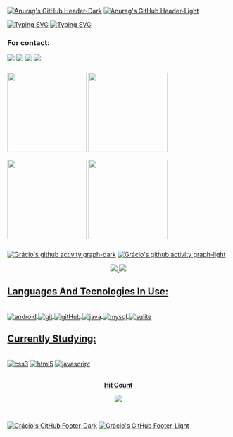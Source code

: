 [![Anurag's GitHub Header-Dark](https://capsule-render.vercel.app/api?type=waving&theme=dracula&height=120&&section=header#gh-dark-mode-only)](https://github.com/anuraghazra/github-readme-stats#gh-dark-mode-only)
[![Anurag's GitHub Header-Light](https://capsule-render.vercel.app/api?type=waving&color=f1c232&height=120&section=header#gh-light-mode-only)](https://github.com/anuraghazra/github-readme-stats#gh-light-mode-only)

[![Typing SVG](https://readme-typing-svg.herokuapp.com/?color=ec688d&size=35&center=true&vCenter=true&width=1200&lines=HELLO,+MY+NAME+IS+GRÁCIO+MACUÁCUA;I'M+20+YEARS+OLD;I'M+FROM+MOZAMBIQUE;I'M+STUDYING+COMPUTER+SCIENCE+AT+EDUARDO+MONDLANE+UNIVERSITY;WELCOME!+:%29#gh-dark-mode-only)](https://github.com/anuraghazra/github-readme-stats#gh-dark-mode-only)
[![Typing SVG](https://readme-typing-svg.herokuapp.com/?color=000000&size=35&center=true&vCenter=true&width=1200&lines=HELLO,+MY+NAME+IS+GRÁCIO+MACUÁCUA;I'M+20+YEARS+OLD;I'M+FROM+MOZAMBIQUE;I'M+STUDYING+COMPUTER+SCIENCE+AT+EDUARDO+MONDLANE+UNIVERSITY;WELCOME!+:%29#gh-light-mode-only)](https://github.com/anuraghazra/github-readme-stats#gh-light-mode-only)

### For contact:

<div> 
  <a href="https://facebook.com/gracio.macuacua" target="_blank"><img src="https://img.shields.io/badge/Facebook-1877F2?style=for-the-badge&logo=facebook&logoColor=white" target="_blank"><a/>
  <a href = "mailto:graciopdr@gmail.com"><img src="https://img.shields.io/badge/Gmail-D14836?style=for-the-badge&logo=gmail&logoColor=white"></a>
  <a href="https://www.instagram.com/gracio_fernando59" target="_blank"><img src="https://img.shields.io/badge/Instagram-E4405F?style=for-the-badge&logo=instagram&logoColor=white" target="_blank"></a>
  <a href="https://www.linkedin.com/in/gr%C3%A1cio-macu%C3%A1cua" target="_blank"><img src="https://img.shields.io/badge/-LinkedIn-%230077B5?style=for-the-badge&logo=linkedin&logoColor=white" target="_blank"></a>
</div>
    
###
  
<div>
  <a href="https://github.com/anuraghazra/github-readme-stats#gh-dark-mode-only" target="_blank"><img height="180px" src="https://github-readme-stats.vercel.app/api?username=GracioMacuacua&show_icons=true&count_private=true&theme=dracula#gh-dark-mode-only"><a/>    
  <a href="https://github.com/anuraghazra/github-readme-stats#gh-dark-mode-only" target="_blank"><img height="180px" src="https://github-readme-stats.vercel.app/api/top-langs/?username=GracioMacuacua&layout=compact&hide_border=true&theme=dracula#gh-dark=mode-only" />
    
  <a href="https://github.com/anuraghazra/github-readme-stats#gh-light-mode-only" target="_blank"><img height="180px" src="https://github-readme-stats.vercel.app/api?username=GracioMacuacua&show_icons=true&count_private=true&theme=default&title_color=000000#gh-light-mode-only"><a/> 
  <a href="https://github.com/anuraghazra/github-readme-stats#gh-light-mode-only" target="_blank"><img height="180px" src="https://github-readme-stats.vercel.app/api/top-langs/?username=GracioMacuacua&layout=compact&langs_count=6&theme=default&title_color=000000#gh-light-mode-only)](https://github.com/anuraghazra/github-readme-stats#gh-light-mode-only" />
</div>
    
###
    
[![Grácio's github activity graph-dark](https://github-readme-activity-graph.cyclic.app/graph?username=GracioMacuacua&bg_color=282a36&color=ec688d&line=7a67ac&point=ffffff&area=true&hide_border=true#gh-dark-mode-only)](https://github.com/anuraghazra/github-readme-stats#gh-dark-mode-only)
[![Grácio's github activity graph-light](https://github-readme-activity-graph.cyclic.app/graph?username=GracioMacuacua&bg_color=ffffff&color=000000&line=f1c232&point=aaaeb1&area=true&hide_border=true)](https://github.com/anuraghazra/github-readme-stats#gh-light-mode-only)

<p align="center">
  <a href="https://github.com/anuraghazra/github-readme-stats#gh-dark-mode-only" target="_blank"><img src="https://github-profile-trophy.vercel.app/?username=GracioMacuacua&row=2&no-bg=true&theme=dracula&column=3&margin-w=15&margin-h=15#gh-dark-mode-only" />
  <a href="https://github.com/anuraghazra/github-readme-stats#gh-light-mode-only" target="_blank"><img src="https://github-profile-trophy.vercel.app/?username=GracioMacuacua&row=2&no-bg=true&theme=default&column=3&margin-w=15&margin-h=15#gh-light-mode-only" />  
</p>
  
## Languages And Tecnologies In Use:

<div style="display: inline_block"><br>             
  <img align="center" alt="android" src="https://img.shields.io/badge/Android-3DDC84?style=for-the-badge&logo=android&logoColor=white" /> 
  <img align="center" alt="git" src="https://img.shields.io/badge/GIT-E44C30?style=for-the-badge&logo=git&logoColor=white" />  
  <img align="center" alt="gitHub" src="https://img.shields.io/badge/GitHub-100000?style=for-the-badge&logo=github&logoColor=white" />      
  <img align="center" alt="java" src="https://img.shields.io/badge/Java-ED8B00?style=for-the-badge&logo=java&logoColor=white" />  
  <img align="center" alt="mysql" src="https://img.shields.io/badge/MySQL-00000F?style=for-the-badge&logo=mysql&logoColor=white" /> 
  <img align="center" alt="sqlite" src="https://img.shields.io/badge/SQLite-07405E?style=for-the-badge&logo=sqlite&logoColor=white" />
</div>
  
###
## Currently Studying:
  
<div style="display: inline_block"><br>  
  <img align="center" alt="css3" src="https://img.shields.io/badge/CSS-239120?&style=for-the-badge&logo=css3&logoColor=white" />
  <img align="center" alt="html5" src="https://img.shields.io/badge/HTML-239120?style=for-the-badge&logo=html5&logoColor=white" />  
  <img align="center" alt="javascript" src="https://img.shields.io/badge/JavaScript-F7DF1E?style=for-the-badge&logo=javascript&logoColor=black" /> 
</div>
    
<div align="center">
<br><p align="centre"><b>Hit Count</b></p>  
<p align="center"><img align="center" src="https://profile-counter.glitch.me/{graciomacuacua}/count.svg" /></p> 
<br>
</div>
    
[![Grácio's GitHub Footer-Dark](https://capsule-render.vercel.app/api?type=waving&theme=dracula&height=120&section=footer#gh-dark-mode-only)](https://github.com/anuraghazra/github-readme-stats#gh-dark-mode-only)
[![Grácio's GitHub Footer-Light](https://capsule-render.vercel.app/api?type=waving&color=f1c232&height=120&section=footer#gh-light-mode-only)](https://github.com/anuraghazra/github-readme-stats#gh-light-mode-only)

